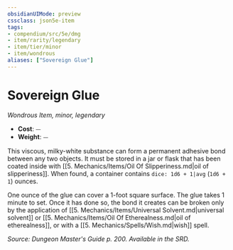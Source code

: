 ```yaml
---
obsidianUIMode: preview
cssclass: json5e-item
tags:
- compendium/src/5e/dmg
- item/rarity/legendary
- item/tier/minor
- item/wondrous
aliases: ["Sovereign Glue"]
---
```

# Sovereign Glue
*Wondrous Item, minor, legendary*  

- **Cost**: ⏤
- **Weight**: ⏤

This viscous, milky-white substance can form a permanent adhesive bond between any two objects. It must be stored in a jar or flask that has been coated inside with [[5. Mechanics/Items/Oil Of Slipperiness.md\|oil of slipperiness]]. When found, a container contains `dice: 1d6 + 1|avg` (`1d6 + 1`) ounces.

One ounce of the glue can cover a 1-foot square surface. The glue takes 1 minute to set. Once it has done so, the bond it creates can be broken only by the application of [[5. Mechanics/Items/Universal Solvent.md\|universal solvent]] or [[5. Mechanics/Items/Oil Of Etherealness.md\|oil of etherealness]], or with a [[5. Mechanics/Spells/Wish.md\|wish]] spell.

*Source: Dungeon Master's Guide p. 200. Available in the SRD.*